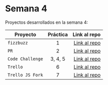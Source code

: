 # Semana 4 

Proyectos desarrollados en la semana 4:

| Proyecto | Práctica | Link al repo |
| ------------- |:-------------:| -----:|
|`fizzbuzz`|1|[Link al repo](https://github.com/hectorSampieri/fizzBussLaunchX)|
|`PR`|2|[Link al repo](https://github.com/hectorSampieri/fizzbuzzContribution)|
|`Code Challenge`|3, 4, 5|[Link al repo](https://github.com/hectorSampieri/students-SV-API)|
|`Trello`|6|[Link al repo]()|
|`Trello JS Fork`|7|[Link al repo](https://github.com/hectorSampieri/trello)|
